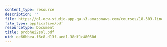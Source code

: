 ```yaml
---
content_type: resource
description: ''
file: https://ol-ocw-studio-app-qa.s3.amazonaws.com/courses/18-303-linear-partial-differential-equations-fall-2006/ee66bbeaf6c8d13faed138df1c88060d_probhei2sol.pdf
file_type: application/pdf
resourcetype: Document
title: probhei2sol.pdf
uid: ee66bbea-f6c8-d13f-aed1-38df1c88060d
---
```


